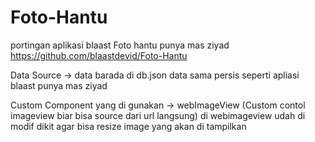 
Foto-Hantu
==========

portingan aplikasi blaast Foto hantu punya mas ziyad https://github.com/blaastdevid/Foto-Hantu

Data Source
-> data barada di db.json data sama persis seperti apliasi blaast punya mas ziyad

Custom Component yang di gunakan
-> webImageView (Custom contol imageview biar bisa source dari url langsung)
di webimageview udah di modif dikit agar bisa resize image yang akan di tampilkan

